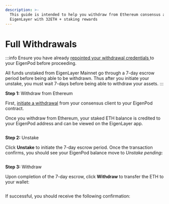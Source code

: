 ```yaml
---
description: >-
  This guide is intended to help you withdraw from Ethereum consensus and
  EigenLayer with 32ETH + staking rewards
---
```


# Full Withdrawals

:::info
Ensure you have already [repointed your withdrawal credentials ](../repointing-a-validators-withdrawal-credentials.md) to your EigenPod before proceeding.

All funds unstaked from EigenLayer Mainnet go through a 7-day escrow period before being able to be withdrawn. Thus after you initiate your unstake, you must wait 7-days before being able to withdraw your assets.
:::

**Step 1:** Withdraw from Ethereum

First, [initiate a withdrawal](withdrawing-a-validator-from-consensus-layer.md) from your consensus client to your EigenPod contract.

Once you withdraw from Ethereum, your staked ETH balance is credited to your EigenPod address and can be viewed on the EigenLayer app.

<figure><img src="../../../../.gitbook/assets/Screenshot 2023-03-23 at 2.04.08 PM.png" alt=""/><figcaption></figcaption></figure>

**Step 2:** Unstake

Click **Unstake** to initiate the 7-day escrow period. Once the transaction confirms, you should see your EigenPod balance move to _Unstake pending_**:**

<figure><img src="../../../../.gitbook/assets/Screenshot 2023-03-23 at 2.09.26 PM.png" alt=""/><figcaption></figcaption></figure>

**Step 3:** Withdraw

Upon completion of the 7-day escrow, click **Withdraw** to transfer the ETH to your wallet:

<figure><img src="../../../../.gitbook/assets/Screenshot 2023-03-23 at 2.12.35 PM.png" alt=""/><figcaption></figcaption></figure>

If successful, you should receive the following confirmation:

<figure><img src="../../../../.gitbook/assets/Screenshot 2023-03-23 at 2.13.15 PM.png" alt=""/><figcaption></figcaption></figure>
